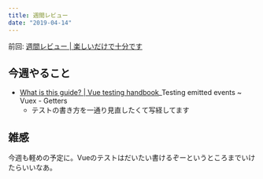 ```yaml
---
title: 週間レビュー
date: "2019-04-14"
---
```


前回: [週間レビュー | 楽しいだけで十分です](https://yinm.info/20190407/)

## 今週やること
- [What is this guide? | Vue testing handbook](https://lmiller1990.github.io/vue-testing-handbook/)_Testing emitted events ~ Vuex - Getters
  - テストの書き方を一通り見直したくて写経してます

## 雑感
今週も軽めの予定に。Vueのテストはだいたい書けるぞーというところまでいけたらいいなあ。
